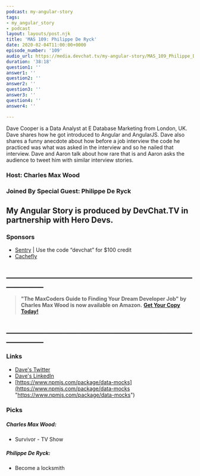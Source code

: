 ```yaml
---
podcast: my-angular-story
tags:
- my_angular_story
- podcast
layout: layouts/post.njk
title: 'MAS 109: Philippe De Ryck'
date: 2020-02-04T11:00:00+0000
episode_number: '109'
audio_url: https://media.devchat.tv/my-angular-story/MAS_109_Philippe_De_Ryck.mp3
duration: '38:18'
question1: ''
answer1: ''
question2: ''
answer2: ''
question3: ''
answer3: ''
question4: ''
answer4: ''

---
```

Dave Cooper is a Data Analyst at E Database Marketing from London, UK. Dave shares how he got introduced to Angular and AngularJS. Dave also shares a funny anecdote about how before a job interview the code he practiced was what was asked in the interview and so he nailed that interview. Dave and Aaron talk about how rare that is and Aaron asks the audience to tweet him with similar interview stories.

### Host: **Charles Max Wood**

### Joined By Special Guest: Philippe De Ryck

## **My Angular Story is produced by DevChat.TV in partnership with Hero Devs.**

### Sponsors

* [Sentry](http://sentry.io/) | Use the code “devchat” for $100 credit
* [Cachefly](https://www.cachefly.com/)

## **____________________________________________________________**

> **"The MaxCoders Guide to Finding Your Dream Developer Job" by Charles Max Wood is now available on Amazon.** [**Get Your Copy Today!**](https://www.amazon.com/gp/product/B081MBL5C9/ref=as_li_ss_tl?ie=UTF8&linkCode=sl1&tag=devchattv-20&linkId=9d61363241636e2546ef46abba198746&language=en_US)

## **____________________________________________________________**

### Links

* [Dave's Twitter](https://devchat.tv/my-angular-story/mas-108-dave-cooper/@davewritescodes)
* [Dave's LinkedIn](https://www.linkedin.com/in/dave-cooper-9109ba79/)
* [https://www.npmjs.com/package/data-mocks](https://www.npmjs.com/package/data-mocks "https://www.npmjs.com/package/data-mocks")

### Picks

##### **Charles Max Wood**:

* Survivor - TV Show

##### Philippe De Ryck:

* Become a locksmith